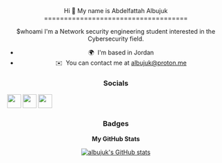 <center>
Hi 👋 My name is Abdelfattah Albujuk
====================================

$whoami
I'm a Network security engineering student interested in the Cybersecurity field.

* 🌍  I'm based in Jordan
* ✉️  You can contact me at [albujuk@proton.me](mailto:albujuk@proton.me)


### Socials

<p align="left"> <a href="https://www.github.com/albujuk" target="_blank" rel="noreferrer"><img src="https://raw.githubusercontent.com/danielcranney/readme-generator/main/public/icons/socials/github-dark.svg" width="32" height="32" /></a> <a href="https://www.linkedin.com/in/abdelfattah-albujuk" target="_blank" rel="noreferrer"><img src="https://raw.githubusercontent.com/danielcranney/readme-generator/main/public/icons/socials/linkedin.svg" width="32" height="32" /></a> <a href="https://www.twitter.com/albujuk_" target="_blank" rel="noreferrer"><img src="https://raw.githubusercontent.com/danielcranney/readme-generator/main/public/icons/socials/twitter.svg" width="32" height="32" /></a></p>

### Badges

<b>My GitHub Stats</b>

<a href="http://www.github.com/albujuk"><img src="https://github-readme-stats.vercel.app/api?username=albujuk&show_icons=true&hide=&count_private=true&title_color=0891b2&text_color=ffffff&icon_color=0891b2&bg_color=1c1917&hide_border=true&show_icons=true" alt="albujuk's GitHub stats" /></a>
</center>
